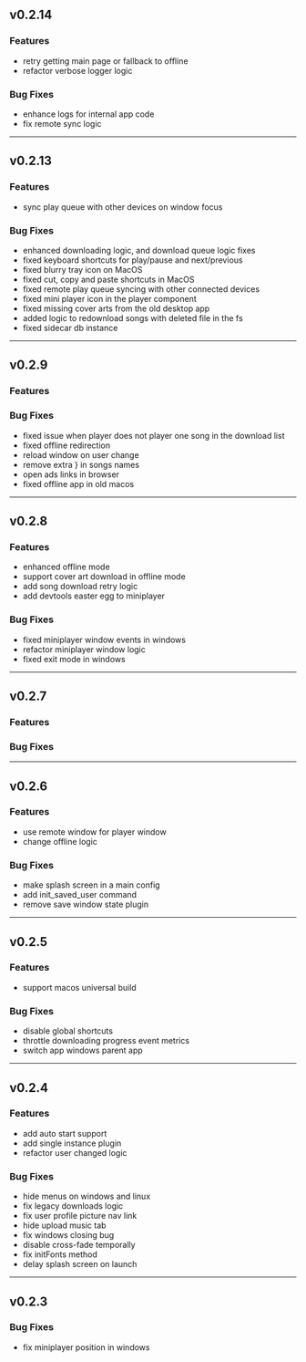## v0.2.14

### Features

- retry getting main page or fallback to offline
- refactor verbose logger logic

### Bug Fixes

- enhance logs for internal app code 
- fix remote sync logic

---

## v0.2.13

### Features
- sync play queue with other devices on window focus 

### Bug Fixes

- enhanced downloading logic, and download queue logic fixes
- fixed keyboard shortcuts for play/pause and next/previous
- fixed blurry tray icon on MacOS
- fixed cut, copy and paste shortcuts in MacOS
- fixed remote play queue syncing with other connected devices
- fixed mini player icon in the player component
- fixed missing cover arts from the old desktop app
- added logic to redownload songs with deleted file in the fs
- fixed sidecar db instance

---

## v0.2.9

### Features

### Bug Fixes

- fixed issue when player does not player one song in the download list
- fixed offline redirection
- reload window on user change
- remove extra } in songs names
- open ads links in browser
- fixed offline app in old macos
---

## v0.2.8

### Features

- enhanced offline mode
- support cover art download in offline mode
- add song download retry logic
- add devtools easter egg to miniplayer

### Bug Fixes

- fixed miniplayer window events in windows
- refactor miniplayer window logic
- fixed exit mode in windows

---

## v0.2.7

### Features

### Bug Fixes

---

## v0.2.6

### Features

- use remote window for player window
- change offline logic

### Bug Fixes

- make splash screen in a main config
- add init_saved_user command
- remove save window state plugin

---

## v0.2.5

### Features

- support macos universal build

### Bug Fixes

- disable global shortcuts
- throttle downloading progress event metrics
- switch app windows parent app 

---

## v0.2.4

### Features

- add auto start support
- add single instance plugin
- refactor user changed logic

### Bug Fixes

- hide menus on windows and linux
- fix legacy downloads logic
- fix user profile picture nav link
- hide upload music tab
- fix windows closing bug
- disable cross-fade temporally
- fix initFonts method
- delay splash screen on launch 

---

## v0.2.3


### Bug Fixes

- fix miniplayer position in windows 

